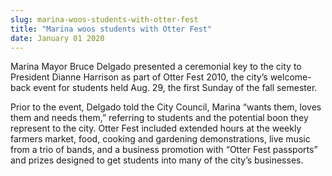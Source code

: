 ```yaml
---
slug: marina-woos-students-with-otter-fest
title: "Marina woos students with Otter Fest"
date: January 01 2020
---
```


 
<p>
  Marina Mayor Bruce Delgado presented a ceremonial key to the city to President
  Dianne Harrison as part of Otter Fest 2010, the city’s welcome-back event for
  students held Aug. 29, the first Sunday of the fall semester.
</p>
<p>
  Prior to the event, Delgado told the City Council, Marina “wants them, loves
  them and needs them,” referring to students and the potential boon they
  represent to the city. Otter Fest included extended hours at the weekly
  farmers market, food, cooking and gardening demonstrations, live music from a
  trio of bands, and a business promotion with “Otter Fest passports” and prizes
  designed to get students into many of the city’s businesses.
</p>
 
